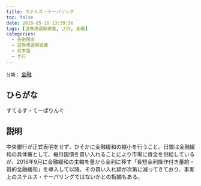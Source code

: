 ```yaml
---
title: ステルス・テーパリング
toc: false
date: 2018-05-18 13:39:56
tags: [证券用语解说集, さ行, 金融]
categories:
  - 金融服务
  - 证券用语解说集
  - 日本語
  - さ行
---
```


`分類：` [金融](/tags/金融/)

## ひらがな

すてるす・てーぱりんぐ

## 説明

中央銀行が正式表明をせず、ひそかに金融緩和の縮小を行うこと。日銀は金融緩和の具体策として、毎月国債を買い入れることにより市場に資金を供給しているが、2016年9月に金融緩和の主軸を量から金利に移す「長短金利操作付き量的・質的金融緩和」を導入して以降、その買い入れ額が次第に減ってきており、事実上のステルス・テーパリングではないかとの指摘もある。
